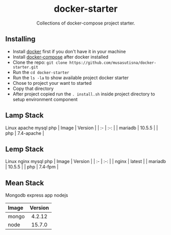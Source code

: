 <h1 align="center">docker-starter</h1>

<p align="center">
  Collections of docker-compose project starter.
</p>

## Installing
* Install  [docker](https://docs.docker.com/get-docker/)  first if you don't have it in your machine
* Install [docker-compose](https://docs.docker.com/compose/install) after docker installed
* Clone the repo: `git clone https://github.com/musasutisna/docker-starter.git`
* Run the `cd docker-starter`
* Run the `ls -la` to show available project docker starter
* Chose to project your want to started
* Copy that directory
* After project copied run the `. install.sh` inside project directory to setup environment component

## Lamp Stack
Linux apache mysql php
| Image | Version |
| :- | :-: |
| mariadb | 10.5.5 |
| php | 7.4-apache |

## Lemp Stack
Linux nginx mysql php
| Image | Version |
| :- | :-: |
| nginx | latest |
| mariadb | 10.5.5 |
| php | 7.4-fpm |

## Mean Stack
Mongodb express app nodejs

| Image | Version |
| :- | :-: |
| mongo | 4.2.12 |
| node | 15.7.0 |
